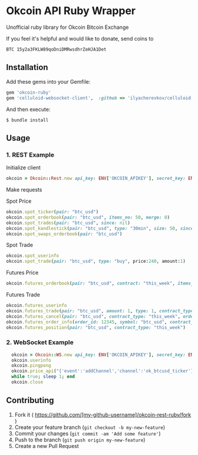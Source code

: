 # Okcoin API Ruby Wrapper
Unofficial ruby library for Okcoin Bitcoin Exchange

If you feel it's helpful and would like to donate, send coins to

```
BTC 15y2a3FKLW89qoDniDMRwsdhrZeHJA1Det
```

## Installation

Add these gems into your Gemfile:

```ruby
gem 'okcoin-ruby'
gem 'celluloid-websocket-client',  :github => 'ilyacherevkov/celluloid-websocket-client'
```

And then execute:

    $ bundle install

## Usage

### 1. REST Example
Initialize client
```ruby
okcoin = Okcoin::Rest.new api_key: ENV['OKCOIN_APIKEY'], secret_key: ENV['OKCOIN_SECRET']
```

Make requests

Spot Price
```ruby
okcoin.spot_ticker(pair: "btc_usd")
okcoin.spot_orderbook(pair: "btc_usd", items_no: 50, merge: 0)
okcoin.spot_trades(pair: "btc_usd", since: nil)
okcoin.spot_kandlestick(pair: "btc_usd", type: "30min", size: 50, since: nil)
okcoin.spot_swaps_orderbook(pair: "btc_usd")
```

Spot Trade
```ruby
okcoin.spot_userinfo
okcoin.spot_trade(pair: "btc_usd", type: "buy", price:240, amount:1)
```

Futures Price
```ruby
okcoin.futures_orderbook(pair: "btc_usd", contract: "this_week", items_no: 50)
```

Futures Trade
```ruby
okcoin.futures_userinfo
okcoin.futures_trade(pair: "btc_usd", amount: 1, type: 1, contract_type: "this_week", match_price: 1, price: nil, lever_rate: 10)
okcoin.futures_cancel(pair: "btc_usd", contract_type: "this_week", order_id: 12345)
okcoin.futures_order_info(order_id: 12345, symbol: "btc_usd", contract_type: "this_week", status: nil, current_page: nil, page_length: nil)
okcoin.futures_position(pair: "btc_usd", contract_type: "this_week")
```

### 2. WebSocket Example

```ruby
  okcoin = Okcoin::WS.new api_key: ENV['OKCOIN_APIKEY'], secret_key: ENV['OKCOIN_SECRET']
  okcoin.userinfo
  okcoin.pingpong
  okcoin.price_api("{'event':'addChannel','channel':'ok_btcusd_ticker'}")
  while true; sleep 1; end
  okcoin.close
``` 

## Contributing

1. Fork it ( https://github.com/[my-github-username]/okcoin-rest-ruby/fork )
2. Create your feature branch (`git checkout -b my-new-feature`)
3. Commit your changes (`git commit -am 'Add some feature'`)
4. Push to the branch (`git push origin my-new-feature`)
5. Create a new Pull Request
